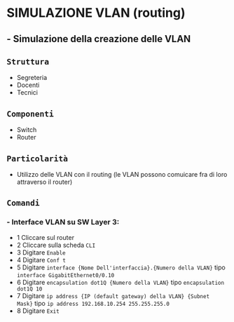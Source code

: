 # SIMULAZIONE VLAN (routing)
## - Simulazione della creazione delle VLAN
## `Struttura`
- Segreteria
- Docenti
- Tecnici
## `Componenti`
- Switch
- Router
## `Particolarità`
- Utilizzo delle VLAN con il routing (le VLAN possono comuicare fra di loro attraverso il router)
## `Comandi`
### - Interface VLAN su SW Layer 3:
  -  1 Cliccare sul router
  -  2 Cliccare sulla scheda `CLI`
  -  3 Digitare `Enable`
  -  4 Digitare `Conf t`
  -  5 Digitare `interface {Nome Dell'interfaccia}.{Numero della VLAN}` tipo `interface GigabitEthernet0/0.10`
  -  6 Digitare `encapsulation dot1Q {Numero della VLAN}` tipo `encapsulation dot1Q 10`
  -  7 Digitare `ip address {IP (default gateway) della VLAN} {Subnet Mask}` tipo `ip address 192.168.10.254 255.255.255.0`
  -  8 Digitare `Exit`  
